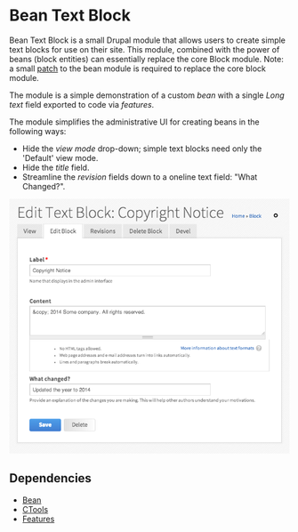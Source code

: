 Bean Text Block
===============

Bean Text Block is a small Drupal module that allows users to create simple
text blocks for use on their site.  This module, combined with the power of
beans (block entities) can essentially replace the core Block module. Note:
a small [patch](https://drupal.org/node/2114279) to the bean module is
required to replace the core block module.

The module is a simple demonstration of a custom _bean_ with a single
_Long text_ field exported to code via _features_.

The module simplifies the administrative UI for creating beans in the following
ways:

* Hide the _view mode_ drop-down; simple text blocks need only the 'Default' view mode.
* Hide the _title_ field.
* Streamline the _revision_ fields down to a oneline text field: "What Changed?".

![Screenshot](screenshot.png)

Dependencies
------------

* [Bean](https://drupal.org/project/bean)
* [CTools](https://drupal.org/project/ctools)
* [Features](https://drupal.org/project/features)
